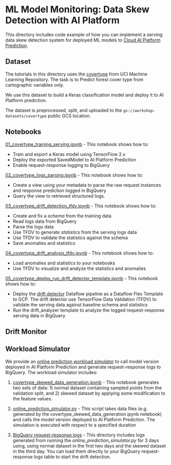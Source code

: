 # ML Model Monitoring: Data Skew Detection with AI Platform

This directory includes code example of how you can implement a serving data skew detection system for deployed ML
models to [Cloud AI Platform Prediction](https://cloud.google.com/ai-platform/prediction/docs/overview).

## Dataset

The tutorials in this directory uses the [covertype](https://archive.ics.uci.edu/ml/datasets/covertype) from 
UCI Machine Learning Repository. The task is to Predict forest cover type from cartographic variables only.

We use this dataset to build a Keras classification model and deploy it to AI Platform prediction.

The dataset is preprocessed, split, and uploaded to the `gs://workshop-datasets/covertype` public GCS location. 

## Notebooks

[01_covertype_training_serving.ipynb](01_covertype_training_serving.ipynb) - This notebook shows how to:
 * Train and export a Keras model using TensorFlow 2.x
 * Deploy the exported SavedModel to AI Platform Prediction
 * Enable request-response logging to BigQuery
    
[02_covertype_logs_parsing.ipynb](02_covertype_logs_parsing.ipynb) - This notebook shows how to:
  * Create a view using your metadata to parse the raw request instances and response prediction 
    logged in BigQuery
  * Query the view to retrieved structured logs.

[03_covertype_drift_detection_tfdv.ipynb](03_covertype_drift_detection_tfdv.ipynb) - This notebook shows how to:
  * Create and fix a *schema* from the training data
  * Read logs data from BigQuery
  * Parse the logs data
  * Use TFDV to generate *statistics* from the serving logs data 
  * Use TFDV to validate the statistics against the schema
  * Save anomalies and statistics
        
[04_covertype_drift_analysis_tfdv.ipynb](04_covertype_drift_analysis_tfdv.ipynb) - This notebook shows how to:
  * Load anomalies and statistics to your notebooks
  * Use TFDV to visualize and analyze the statistics and anomalies

[05_covertype_deploy_run_drift_detector_template.ipynb](04_covertype_deploy_run_drift_detector_template.ipynb) -
This notebook shows how to:
  * Deploy the [drift detector](drift_monitor/drift_detector) Dataflow pipeline as a Dataflow Flex Template to GCP.
     The drift detector use TensorFlow Data Validation (TFDV) to validate the serving data against 
     baseline schema and statistics
  * Run the drift_analyzer template to analyze the logged request-response serving data in BigQuery


## Drift Monitor

## Workload Simulator

We provide an [online prediction workload simulator](workload_simulator) to call model version deployed in AI Platform
Prediction and generate request-response logs to BigQuery. The workload simulator includes:
    
 1. [covertype_skewed_data_generation.ipynb](workload_simulator/covertype_skewed_data_generation.ipynb) - This notebook 
 generates two sets of data: 1) normal dataset containing sampled points from the validation split, and 2) skewed dataset
 by applying some modification to the feature values.
 
 2. [online_prediction_simulator.py](workload_simulator/online_prediction_simulator.py) - This script takes data files 
 (e.g. generated by the covertype_skewed_data_generation.ipynb notebook) and calls the model version deployed to
  AI Platform Prediction. The simulation is executed with respect to a specified duration
  
 3. [BigQuery request-response logs](workload_simulator/bq_request_response_logs) - This directory includes logs 
 generated from running the *online_prediction_simulator.py* for 3 days using, using normal dataset in the first two days
 and the skewed dataset in the third day. You can load them directly to your BigQuery request-response logs table
 to start the drift detection.
 
 



